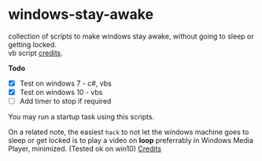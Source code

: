 # windows-stay-awake
collection of scripts to make windows stay awake, without going to sleep or getting locked.  
vb script [credits](https://superuser.com/a/836346/1022217).  
  
  
**Todo**  
- [x] Test on windows 7  - c#, vbs  
- [x] Test on windows 10  - vbs  
- [ ] Add timer to stop if required  
  
You may run a startup task using this scripts. 
  
On a related note, the easiest `hack` to not let the windows machine goes to sleep or get locked is to play a video on **loop** preferrably in Windows Media Player, minimized. (Tested ok on win10) [Credits](https://superuser.com/a/581004/1022217)
